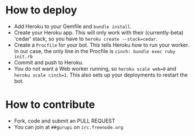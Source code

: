 # How to deploy

 * Add Heroku to your Gemfile and `bundle install`.
 * Create your Heroku app. This will only work with their (currently-beta) 'cedar' stack, so you have to `heroku create --stack=cedar`.
 * Create a `Procfile` for your bot. This tells Heroku how to run your worker. In our case, the only line in the Procfile is `cinch: bundle exec ruby init.rb`
 * Commit and push to Heroku.
 * You do not want a Web worker running, so `heroku scale web=0` and `heroku scale cinch=1`. This also sets up your deployments to restart the bot.

# How to contribute

 * Fork, code and submit an PULL REQUEST
 * You can join at `##gurupi` on `irc.freenode.org`
